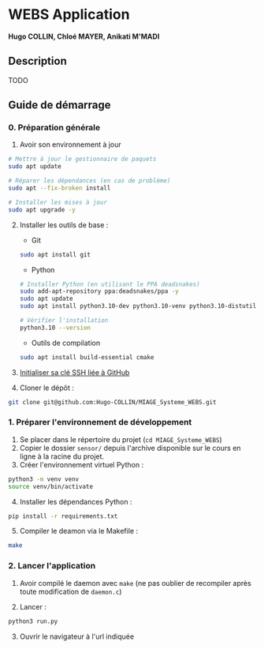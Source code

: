 # WEBS Application
**Hugo COLLIN, Chloé MAYER, Anikati M'MADI**

## Description
TODO

## Guide de démarrage
### 0. Préparation générale
1. Avoir son environnement à jour
```sh
# Mettre à jour le gestionnaire de paquets
sudo apt update

# Réparer les dépendances (en cas de problème)
sudo apt --fix-broken install

# Installer les mises à jour
sudo apt upgrade -y
```

2. Installer les outils de base :
    - Git
    ```sh
    sudo apt install git
    ```
    
    - Python
    ```sh
    # Installer Python (en utilisant le PPA deadsnakes)
    sudo add-apt-repository ppa:deadsnakes/ppa -y
    sudo apt update
    sudo apt install python3.10-dev python3.10-venv python3.10-distutils -y

    # Vérifier l'installation
    python3.10 --version
    ```

    - Outils de compilation
    ```sh
    sudo apt install build-essential cmake
    ```

3. [Initialiser sa clé SSH liée à GitHub](https://gist.github.com/Hugo-COLLIN/456fd191689c11a59e76a66d3ad887d8)

4. Cloner le dépôt :
```sh
git clone git@github.com:Hugo-COLLIN/MIAGE_Systeme_WEBS.git
```

### 1. Préparer l'environnement de développement
1. Se placer dans le répertoire du projet (`cd MIAGE_Systeme_WEBS`)
2. Copier le dossier `sensor/` depuis l'archive disponible sur le cours en ligne à la racine du projet.
3. Créer l'environnement virtuel Python :
```sh
python3 -m venv venv
source venv/bin/activate
```

4. Installer les dépendances Python :
```sh
pip install -r requirements.txt
```

5. Compiler le deamon via le Makefile :
```sh
make
```

### 2. Lancer l'application
1. Avoir compilé le daemon avec `make` (ne pas oublier de recompiler après toute modification de `daemon.c`)

2. Lancer :
```sh
python3 run.py
```

3. Ouvrir le navigateur à l'url indiquée